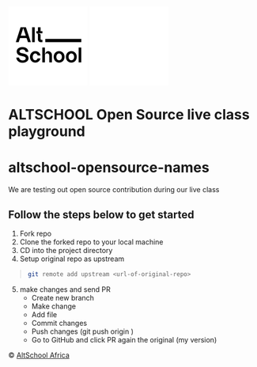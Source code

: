 ![AltSchool Africa Logo](./AltSchool-light.svg#gh-light-mode-only)
![AltSchool Africa Logo](./AltSchool-dark.svg#gh-dark-mode-only)
# ALTSCHOOL Open Source live class playground

# altschool-opensource-names

We are testing out open source contribution during our live class

## Follow the steps below to get started

1. Fork repo
2. Clone the forked repo to your local machine
3. CD into the project directory
4. Setup original repo as upstream 
> ```sh
> git remote add upstream <url-of-original-repo>
> ```
5. make changes and send PR
   - Create new branch
   - Make change
   - Add file
   - Commit changes
   - Push changes (git push origin <the-current-branch>)
   - Go to GitHub and click PR again the original (my version)

&copy; [AltSchool Africa](https://www.altschoolafrica.com/)
